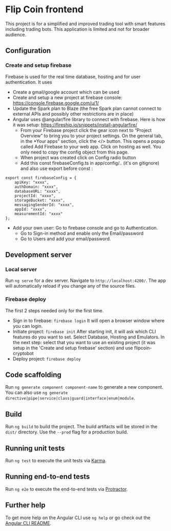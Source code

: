 # Flip Coin frontend

This project is for a simplified and improved trading tool with smart features including trading bots. This application is limited and not for broader audience. 

## Configuration
### Create and setup firebase
Firebase is used for the real time database, hosting and for user authentication. It uses 

- Create a gmail/google account which can be used
- Create and setup a new project at firebase console: https://console.firebase.google.com/u/1/
- Update the Spark plan to Blaze (the free Spark plan cannot connect to external APIs and possibly other restrictions are in place)
- Angular uses @angular/fire library to connect with firebase. Here is how it was setup: https://fireship.io/snippets/install-angularfire/
    - From your Firebase project click the gear icon next to “Project Overview” to bring you to your project settings. On the general tab, in the *Your apps” section, click the </> button. This opens a popup called Add Firebase to your web app. Click on hosting as well. You only need to copy the config object from this page.
    - When project was created click on Config radio button
    - Add this const firebaseConfig.ts in app/config/.. (it's on gitignore) and also use export before const :
```
export const firebaseConfig = {
    apiKey: "xxxx",
    authDomain: "xxxx",
    databaseURL: "xxxx",
    projectId: "xxxx",
    storageBucket: "xxxx",
    messagingSenderId: "xxxx",
    appId: "xxxx",
    measurementId: "xxxx"
};
```
- Add your own user: Go to firebase console and go to Authentication. 
  - Go to Sign-in method and enable only the Email/password
  - Go to Users and add your email/password.

## Development server

### Local server
Run `ng serve` for a dev server. Navigate to `http://localhost:4200/`. The app will automatically reload if you change any of the source files.

### Firebase deploy
The first 2 steps needed only for the first time. 

- Sign in to firebase: ``
  firebase login
  ``
  It will open a browser window where you can login.
- Initiate project: ``
  firebase init
  ``
  After starting init, it will ask which CLI features do you want to set. Select Database, Hosting and Emulators. In the next step: select that 
  you want to use an existing project (it was setup in the 'Create and setup firebase' section) and use flipcoin-cryptobot
- Deploy project: ``
  firebase deploy
  ``




## Code scaffolding

Run `ng generate component component-name` to generate a new component. You can also use `ng generate directive|pipe|service|class|guard|interface|enum|module`.

## Build

Run `ng build` to build the project. The build artifacts will be stored in the `dist/` directory. Use the `--prod` flag for a production build.

## Running unit tests

Run `ng test` to execute the unit tests via [Karma](https://karma-runner.github.io).

## Running end-to-end tests

Run `ng e2e` to execute the end-to-end tests via [Protractor](http://www.protractortest.org/).

## Further help

To get more help on the Angular CLI use `ng help` or go check out the [Angular CLI README](https://github.com/angular/angular-cli/blob/master/README.md).
